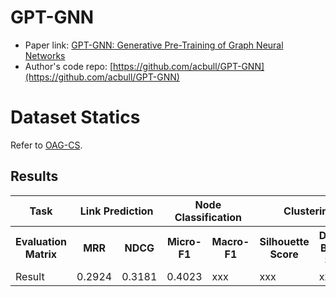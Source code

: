 # GPT-GNN

- Paper link: [GPT-GNN: Generative Pre-Training of Graph Neural Networks](https://dl.acm.org/doi/pdf/10.1145/3394486.3403237)
- Author's code repo: [https://github.com/acbull/GPT-GNN](https://github.com/acbull/GPT-GNN)

# Dataset Statics

Refer to [OAG-CS](https://ggl.readthedocs.io/en/latest/api/ggl.datasets.html#ggl.datasets.OAG-CS).

Results
-------

<table>
  <tr>
    <th>Task</th>
    <th colspan="2">Link Prediction</th>
    <th colspan="2">Node Classification</th>
    <th colspan="2">Clustering</th>
  </tr>
  <tr>
    <th>Evaluation Matrix</th>
    <th>MRR</th>
    <th>NDCG</th>
    <th>Micro-F1</th>
    <th>Macro-F1</th>
    <th>Silhouette Score</th>
    <th>Davies-Bouldin Score</th>
  </tr>
  <tr>
    <td>Result</td>
    <td>0.2924</td>
    <td>0.3181</td>
    <td>0.4023</td>
    <td>xxx</td>
    <td>xxx</td>
    <td>xxx</td>
  </tr>
</table>
